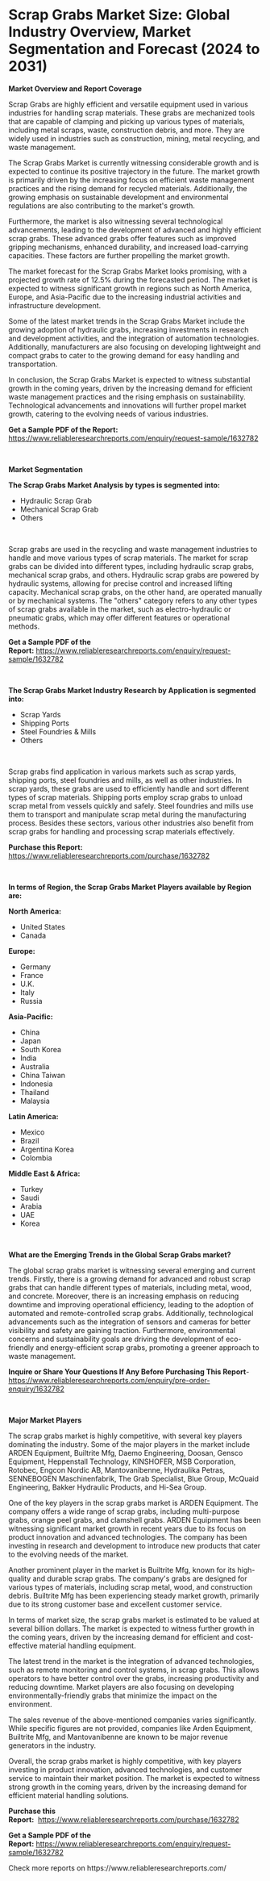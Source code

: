 <p><h1>Scrap Grabs Market Size: Global Industry Overview, Market Segmentation and Forecast (2024 to 2031)</h1></p><p><strong>Market Overview and Report Coverage</strong></p>
<p><p>Scrap Grabs are highly efficient and versatile equipment used in various industries for handling scrap materials. These grabs are mechanized tools that are capable of clamping and picking up various types of materials, including metal scraps, waste, construction debris, and more. They are widely used in industries such as construction, mining, metal recycling, and waste management.</p><p>The Scrap Grabs Market is currently witnessing considerable growth and is expected to continue its positive trajectory in the future. The market growth is primarily driven by the increasing focus on efficient waste management practices and the rising demand for recycled materials. Additionally, the growing emphasis on sustainable development and environmental regulations are also contributing to the market's growth.</p><p>Furthermore, the market is also witnessing several technological advancements, leading to the development of advanced and highly efficient scrap grabs. These advanced grabs offer features such as improved gripping mechanisms, enhanced durability, and increased load-carrying capacities. These factors are further propelling the market growth.</p><p>The market forecast for the Scrap Grabs Market looks promising, with a projected growth rate of 12.5% during the forecasted period. The market is expected to witness significant growth in regions such as North America, Europe, and Asia-Pacific due to the increasing industrial activities and infrastructure development.</p><p>Some of the latest market trends in the Scrap Grabs Market include the growing adoption of hydraulic grabs, increasing investments in research and development activities, and the integration of automation technologies. Additionally, manufacturers are also focusing on developing lightweight and compact grabs to cater to the growing demand for easy handling and transportation.</p><p>In conclusion, the Scrap Grabs Market is expected to witness substantial growth in the coming years, driven by the increasing demand for efficient waste management practices and the rising emphasis on sustainability. Technological advancements and innovations will further propel market growth, catering to the evolving needs of various industries.</p></p>
<p><strong>Get a Sample PDF of the Report:</strong> <a href="https://www.reliableresearchreports.com/enquiry/request-sample/1632782">https://www.reliableresearchreports.com/enquiry/request-sample/1632782</a></p>
<p>&nbsp;</p>
<p><strong>Market Segmentation</strong></p>
<p><strong>The Scrap Grabs Market Analysis by types is segmented into:</strong></p>
<p><ul><li>Hydraulic Scrap Grab</li><li>Mechanical Scrap Grab</li><li>Others</li></ul></p>
<p>&nbsp;</p>
<p><p>Scrap grabs are used in the recycling and waste management industries to handle and move various types of scrap materials. The market for scrap grabs can be divided into different types, including hydraulic scrap grabs, mechanical scrap grabs, and others. Hydraulic scrap grabs are powered by hydraulic systems, allowing for precise control and increased lifting capacity. Mechanical scrap grabs, on the other hand, are operated manually or by mechanical systems. The "others" category refers to any other types of scrap grabs available in the market, such as electro-hydraulic or pneumatic grabs, which may offer different features or operational methods.</p></p>
<p><strong>Get a Sample PDF of the Report:</strong>&nbsp;<a href="https://www.reliableresearchreports.com/enquiry/request-sample/1632782">https://www.reliableresearchreports.com/enquiry/request-sample/1632782</a></p>
<p>&nbsp;</p>
<p><strong>The Scrap Grabs Market Industry Research by Application is segmented into:</strong></p>
<p><ul><li>Scrap Yards</li><li>Shipping Ports</li><li>Steel Foundries & Mills</li><li>Others</li></ul></p>
<p>&nbsp;</p>
<p><p>Scrap grabs find application in various markets such as scrap yards, shipping ports, steel foundries and mills, as well as other industries. In scrap yards, these grabs are used to efficiently handle and sort different types of scrap materials. Shipping ports employ scrap grabs to unload scrap metal from vessels quickly and safely. Steel foundries and mills use them to transport and manipulate scrap metal during the manufacturing process. Besides these sectors, various other industries also benefit from scrap grabs for handling and processing scrap materials effectively.</p></p>
<p><strong>Purchase this Report:</strong>&nbsp; <a href="https://www.reliableresearchreports.com/purchase/1632782">https://www.reliableresearchreports.com/purchase/1632782</a></p>
<p>&nbsp;</p>
<p><strong>In terms of Region, the Scrap Grabs Market Players available by Region are:</strong></p>
<p>
    <p> <strong> North America: </strong>
        <ul>
            <li>United States</li>
            <li>Canada</li>
        </ul>
        </p> 
    <p> <strong> Europe: </strong>
        <ul>
            <li>Germany</li>
            <li>France</li>
            <li>U.K.</li>
            <li>Italy</li>
            <li>Russia</li>
        </ul>
        </p> 
    <p> <strong> Asia-Pacific: </strong>
        <ul>
            <li>China</li>
            <li>Japan</li>
            <li>South Korea</li>
            <li>India</li>
            <li>Australia</li>
            <li>China Taiwan</li>
            <li>Indonesia</li>
            <li>Thailand</li>
            <li>Malaysia</li>
        </ul>
        </p> 
    <p> <strong> Latin America: </strong>
        <ul>
            <li>Mexico</li>
            <li>Brazil</li>
            <li>Argentina Korea</li>
            <li>Colombia</li>
        </ul>
        </p> 
    <p> <strong> Middle East & Africa: </strong>
        <ul>
            <li>Turkey</li>
            <li>Saudi</li>
            <li>Arabia</li>
            <li>UAE</li>
            <li>Korea</li>
        </ul>
    </p>
    </p>
<p>&nbsp;</p>
<p><strong>What are the Emerging Trends in the Global Scrap Grabs market?</strong></p>
<p><p>The global scrap grabs market is witnessing several emerging and current trends. Firstly, there is a growing demand for advanced and robust scrap grabs that can handle different types of materials, including metal, wood, and concrete. Moreover, there is an increasing emphasis on reducing downtime and improving operational efficiency, leading to the adoption of automated and remote-controlled scrap grabs. Additionally, technological advancements such as the integration of sensors and cameras for better visibility and safety are gaining traction. Furthermore, environmental concerns and sustainability goals are driving the development of eco-friendly and energy-efficient scrap grabs, promoting a greener approach to waste management.</p></p>
<p><strong>Inquire or Share Your Questions If Any Before Purchasing This Report</strong>- <a href="https://www.reliableresearchreports.com/enquiry/pre-order-enquiry/1632782">https://www.reliableresearchreports.com/enquiry/pre-order-enquiry/1632782</a></p>
<p>&nbsp;</p>
<p><strong>Major Market Players</strong></p>
<p><p>The scrap grabs market is highly competitive, with several key players dominating the industry. Some of the major players in the market include ARDEN Equipment, Builtrite Mfg, Daemo Engineering, Doosan, Gensco Equipment, Heppenstall Technology, KINSHOFER, MSB Corporation, Rotobec, Engcon Nordic AB, Mantovanibenne, Hydraulika Petras, SENNEBOGEN Maschinenfabrik, The Grab Specialist, Blue Group, McQuaid Engineering, Bakker Hydraulic Products, and Hi-Sea Group.</p><p>One of the key players in the scrap grabs market is ARDEN Equipment. The company offers a wide range of scrap grabs, including multi-purpose grabs, orange peel grabs, and clamshell grabs. ARDEN Equipment has been witnessing significant market growth in recent years due to its focus on product innovation and advanced technologies. The company has been investing in research and development to introduce new products that cater to the evolving needs of the market.</p><p>Another prominent player in the market is Builtrite Mfg, known for its high-quality and durable scrap grabs. The company's grabs are designed for various types of materials, including scrap metal, wood, and construction debris. Builtrite Mfg has been experiencing steady market growth, primarily due to its strong customer base and excellent customer service.</p><p>In terms of market size, the scrap grabs market is estimated to be valued at several billion dollars. The market is expected to witness further growth in the coming years, driven by the increasing demand for efficient and cost-effective material handling equipment.</p><p>The latest trend in the market is the integration of advanced technologies, such as remote monitoring and control systems, in scrap grabs. This allows operators to have better control over the grabs, increasing productivity and reducing downtime. Market players are also focusing on developing environmentally-friendly grabs that minimize the impact on the environment.</p><p>The sales revenue of the above-mentioned companies varies significantly. While specific figures are not provided, companies like Arden Equipment, Builtrite Mfg, and Mantovanibenne are known to be major revenue generators in the industry.</p><p>Overall, the scrap grabs market is highly competitive, with key players investing in product innovation, advanced technologies, and customer service to maintain their market position. The market is expected to witness strong growth in the coming years, driven by the increasing demand for efficient material handling solutions.</p></p>
<p><strong>Purchase this Report:</strong>&nbsp;&nbsp;<a href="https://www.reliableresearchreports.com/purchase/1632782">https://www.reliableresearchreports.com/purchase/1632782</a></p>
<p></p>
<p><strong>Get a Sample PDF of the Report:</strong>&nbsp;<a href="https://www.reliableresearchreports.com/enquiry/request-sample/1632782">https://www.reliableresearchreports.com/enquiry/request-sample/1632782</a></p>
<p>Check more reports on https://www.reliableresearchreports.com/</p>